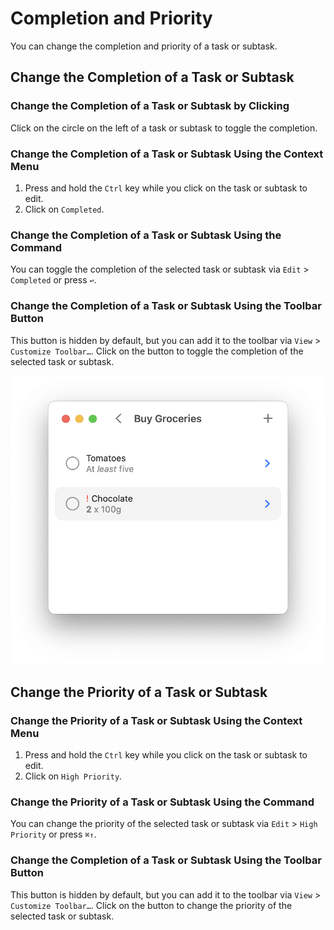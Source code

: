 # Completion and Priority

You can change the completion and priority of a task or subtask.

## Change the Completion of a Task or Subtask

### Change the Completion of a Task or Subtask by Clicking

Click on the circle on the left of a task or subtask to toggle the completion.

### Change the Completion of a Task or Subtask Using the Context Menu

1. Press and hold the `Ctrl` key while you click on the task or subtask to edit.
2. Click on `Completed`.

### Change the Completion of a Task or Subtask Using the Command

You can toggle the completion of the selected task or subtask via `Edit` \> `Completed` or press `↩︎`.

### Change the Completion of a Task or Subtask Using the Toolbar Button

This button is hidden by default, but you can add it to the toolbar via `View` \> `Customize Toolbar…`. Click on the button to toggle the completion of the selected task or subtask.

![High Priority Subtask “Chocolate”][image-1]

## Change the Priority of a Task or Subtask

### Change the Priority of a Task or Subtask Using the Context Menu

1. Press and hold the `Ctrl` key while you click on the task or subtask to edit.
2. Click on `High Priority`.

### Change the Priority of a Task or Subtask Using the Command

You can change the priority of the selected task or subtask via `Edit` \> `High Priority` or press `⌘↑`.

### Change the Completion of a Task or Subtask Using the Toolbar Button

This button is hidden by default, but you can add it to the toolbar via `View` \> `Customize Toolbar…`. Click on the button to change the priority of the selected task or subtask.

[image-1]:	../../Icons/HighPriority.png